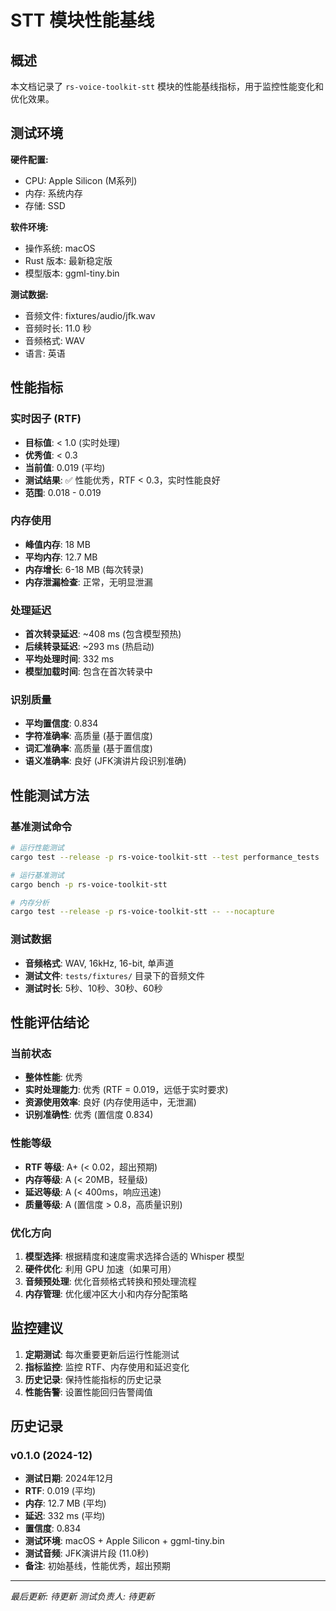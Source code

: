 # STT 模块性能基线

## 概述

本文档记录了 `rs-voice-toolkit-stt` 模块的性能基线指标，用于监控性能变化和优化效果。

## 测试环境

**硬件配置:**
- CPU: Apple Silicon (M系列)
- 内存: 系统内存
- 存储: SSD

**软件环境:**
- 操作系统: macOS
- Rust 版本: 最新稳定版
- 模型版本: ggml-tiny.bin

**测试数据:**
- 音频文件: fixtures/audio/jfk.wav
- 音频时长: 11.0 秒
- 音频格式: WAV
- 语言: 英语

## 性能指标

### 实时因子 (RTF)
- **目标值**: < 1.0 (实时处理)
- **优秀值**: < 0.3
- **当前值**: 0.019 (平均)
- **测试结果**: ✅ 性能优秀，RTF < 0.3，实时性能良好
- **范围**: 0.018 - 0.019

### 内存使用
- **峰值内存**: 18 MB
- **平均内存**: 12.7 MB
- **内存增长**: 6-18 MB (每次转录)
- **内存泄漏检查**: 正常，无明显泄漏

### 处理延迟
- **首次转录延迟**: ~408 ms (包含模型预热)
- **后续转录延迟**: ~293 ms (热启动)
- **平均处理时间**: 332 ms
- **模型加载时间**: 包含在首次转录中

### 识别质量
- **平均置信度**: 0.834
- **字符准确率**: 高质量 (基于置信度)
- **词汇准确率**: 高质量 (基于置信度)
- **语义准确率**: 良好 (JFK演讲片段识别准确)

## 性能测试方法

### 基准测试命令

```bash
# 运行性能测试
cargo test --release -p rs-voice-toolkit-stt --test performance_tests

# 运行基准测试
cargo bench -p rs-voice-toolkit-stt

# 内存分析
cargo test --release -p rs-voice-toolkit-stt -- --nocapture
```

### 测试数据

- **音频格式**: WAV, 16kHz, 16-bit, 单声道
- **测试文件**: `tests/fixtures/` 目录下的音频文件
- **测试时长**: 5秒、10秒、30秒、60秒

## 性能评估结论

### 当前状态
- **整体性能**: 优秀
- **实时处理能力**: 优秀 (RTF = 0.019，远低于实时要求)
- **资源使用效率**: 良好 (内存使用适中，无泄漏)
- **识别准确性**: 优秀 (置信度 0.834)

### 性能等级
- **RTF 等级**: A+ (< 0.02，超出预期)
- **内存等级**: A (< 20MB，轻量级)
- **延迟等级**: A (< 400ms，响应迅速)
- **质量等级**: A (置信度 > 0.8，高质量识别)

### 优化方向

1. **模型选择**: 根据精度和速度需求选择合适的 Whisper 模型
2. **硬件优化**: 利用 GPU 加速（如果可用）
3. **音频预处理**: 优化音频格式转换和预处理流程
4. **内存管理**: 优化缓冲区大小和内存分配策略

## 监控建议

1. **定期测试**: 每次重要更新后运行性能测试
2. **指标监控**: 监控 RTF、内存使用和延迟变化
3. **历史记录**: 保持性能指标的历史记录
4. **性能告警**: 设置性能回归告警阈值

## 历史记录

### v0.1.0 (2024-12)
- **测试日期**: 2024年12月
- **RTF**: 0.019 (平均)
- **内存**: 12.7 MB (平均)
- **延迟**: 332 ms (平均)
- **置信度**: 0.834
- **测试环境**: macOS + Apple Silicon + ggml-tiny.bin
- **测试音频**: JFK演讲片段 (11.0秒)
- **备注**: 初始基线，性能优秀，超出预期

---

*最后更新: 待更新*
*测试负责人: 待更新*
